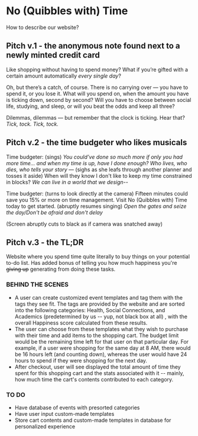 # No (Quibbles with) Time

How to describe our website?

## Pitch v.1 - the anonymous note found next to a newly minted credit card
Like shopping without having to spend money? What if you’re gifted with a certain amount automatically *every single day*? 

Oh, but there’s a catch, of course. There is no carrying over — you have to spend it, or you lose it. What will you spend on, when the amount you have is ticking down, second by second? Will you have to choose between social life, studying, and sleep, or will you beat the odds and keep all three? 

Dilemmas, dilemmas — but remember that the clock is ticking. Hear that? *Tick, tock. Tick, tock.* 

## Pitch v.2 - the time budgeter who likes musicals
Time budgeter: (sings) *You could’ve done so much more if only you had more time… and when my time is up, have I done enough? Who lives, who dies, who tells your story —* (sighs as she leafs through another planner and tosses it aside) When will they know I don't like to keep my time constrained in blocks? *We can live in a world that we design--*

Time budgeter: (turns to look directly at the camera) Fifteen minutes could save you 15% or more on time management. Visit No (Quibbles with) Time today to get started. (abruptly resumes singing) *Open the gates and seize the day/Don't be afraid and don't delay*

(Screen abruptly cuts to black as if camera was snatched away)

## Pitch v.3 - the TL;DR 
Website where you spend time quite literally to buy things on your potential to-do list. Has added bonus of telling you how much happiness you're ~~giving up~~ generating from doing these tasks.  

### BEHIND THE SCENES
- A user can create customized event templates and tag them with the tags they see fit. The tags are provided by the website and are sorted into the following categories: Health, Social Connections, and Academics (predetermined by us -- yup, not black box at all) , with the overall Happiness score calculated from these results. 
- The user can choose from these templates what they wish to purchase with their time and add items to the shopping cart. The budget limit would be the remaining time left for that user on that particular day. For example, if a user were shopping for the same day at 8 AM, there would be 16 hours left (and counting down), whereas the user would have 24 hours to spend if they were shopping for the next day.
- After checkout, user will see displayed the total amount of time they spent for this shopping cart and the stats associated with it -- mainly, how much time the cart's contents contributed to each category. 

### TO DO
- Have database of events with presorted categories
- Have user input custom-made templates 
- Store cart contents and custom-made templates in database for personalized experience